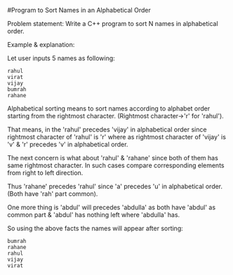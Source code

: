 #Program to Sort Names in an Alphabetical Order


Problem statement: Write a C++ program to sort N names in alphabetical order.

Example & explanation:

Let user inputs 5 names as following:

    rahul
    virat
    vijay
    bumrah
    rahane
Alphabetical sorting means to sort names according to alphabet order starting from the rightmost character. (Rightmost character->'r' for 'rahul').

That means, in the 'rahul' precedes 'vijay' in alphabetical order since rightmost character of 'rahul' is 'r' where as rightmost character of 'vijay' is 'v' & 'r' precedes 'v' in alphabetical order.

The next concern is what about 'rahul' & 'rahane' since both of them has same rightmost character. In such cases compare corresponding elements from right to left direction.

Thus 'rahane' precedes 'rahul' since 'a' precedes 'u' in alphabetical order. (Both have 'rah' part common).

One more thing is 'abdul' will precedes 'abdulla' as both have 'abdul' as common part & 'abdul' has nothing left where 'abdulla' has.

So using the above facts the names will appear after sorting:

    bumrah
    rahane
    rahul
    vijay
    virat
